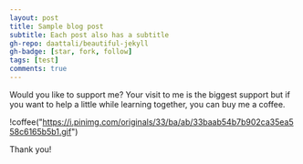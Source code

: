 ```yaml
---
layout: post
title: Sample blog post
subtitle: Each post also has a subtitle
gh-repo: daattali/beautiful-jekyll
gh-badge: [star, fork, follow]
tags: [test]
comments: true
---
```


Would you like to support me?
Your visit to me is the biggest support but if you want to help a little while learning together, you can buy me a coffee.

!coffee("https://i.pinimg.com/originals/33/ba/ab/33baab54b7b902ca35ea558c6165b5b1.gif")

Thank you!
